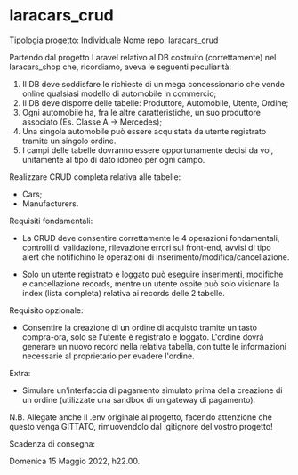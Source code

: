 # laracars_crud

Tipologia progetto: Individuale
Nome repo: laracars_crud

Partendo dal progetto Laravel relativo al DB costruito (correttamente) nel laracars_shop che, ricordiamo, aveva le seguenti peculiarità:

1. Il DB deve soddisfare le richieste di un mega concessionario che vende online qualsiasi modello di automobile in commercio;
2. Il DB deve disporre delle tabelle: Produttore, Automobile, Utente, Ordine;
3. Ogni automobile ha, fra le altre caratteristiche, un suo produttore associato (Es. Classe A -> Mercedes);
4. Una singola automobile può essere acquistata da utente registrato tramite un singolo ordine.
5. I campi delle tabelle dovranno essere opportunamente decisi da voi, unitamente al tipo di dato idoneo per ogni campo.

Realizzare CRUD completa relativa alle tabelle:

- Cars;
- Manufacturers.

Requisiti fondamentali:

* La CRUD deve consentire correttamente le 4 operazioni fondamentali, controlli di validazione, rilevazione errori sul front-end, avvisi di tipo alert che notifichino le operazioni di inserimento/modifica/cancellazione.

* Solo un utente registrato e loggato può eseguire inserimenti, modifiche e cancellazione records, mentre un utente ospite può solo visionare la index (lista completa) relativa ai records delle 2 tabelle.

Requisito opzionale:

* Consentire la creazione di un ordine di acquisto tramite un tasto compra-ora, solo se l'utente è registrato e loggato. L'ordine dovrà generare un nuovo record nella relativa tabella, con tutte le informazioni necessarie al proprietario per evadere l'ordine.

Extra:

* Simulare un'interfaccia di pagamento simulato prima della creazione di un ordine (utilizzate una sandbox di un gateway di pagamento).

N.B. Allegate anche il .env originale al progetto, facendo attenzione che questo venga GITTATO, rimuovendolo dal .gitignore del vostro progetto!

Scadenza di consegna:

Domenica 15 Maggio 2022, h22.00.
